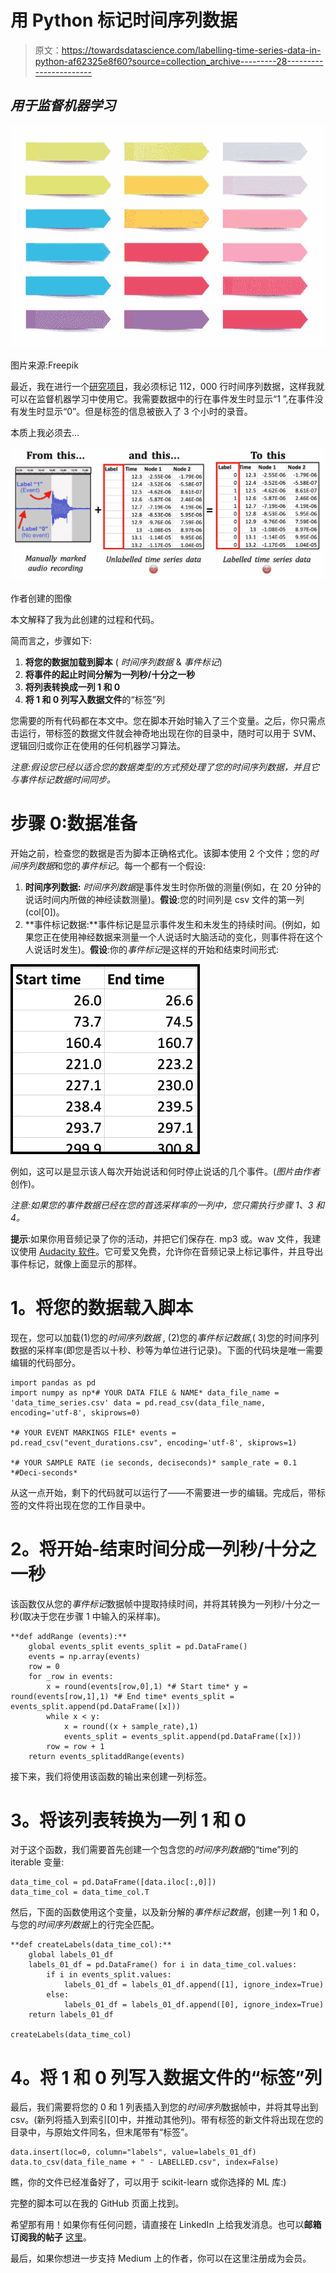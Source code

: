 # 用 Python 标记时间序列数据

> 原文：<https://towardsdatascience.com/labelling-time-series-data-in-python-af62325e8f60?source=collection_archive---------28----------------------->

## *用于监督机器学习*

![](img/0c8c6cfd14f5fae88e928e5565f8441b.png)

图片来源:Freepik

最近，我在进行一个[研究项目](https://github.com/LucyRothwell/Classifying-Stutters-Neuroscience/blob/master/README.md)，我必须标记 112，000 行时间序列数据，这样我就可以在监督机器学习中使用它。我需要数据中的行在事件发生时显示“1 ”,在事件没有发生时显示“0”。但是标签的信息被嵌入了 3 个小时的录音。

本质上我必须去…

![](img/4d540f1cb5142a4e405bba3a1da544bf.png)

作者创建的图像

本文解释了我为此创建的过程和代码。

简而言之，步骤如下:

1.  **将您的数据加载到脚本** ( *时间序列数据* & *事件标记*)
2.  **将事件的起止时间分解为一列秒/十分之一秒**
3.  **将列表转换成一列 1 和 0**
4.  **将 1 和 0 列写入数据文件**的“标签”列

您需要的所有代码都在本文中。您在脚本开始时输入了三个变量。之后，你只需点击运行，带标签的数据文件就会神奇地出现在你的目录中，随时可以用于 SVM、逻辑回归或你正在使用的任何机器学习算法。

*注意:假设您已经以适合您的数据类型的方式预处理了您的时间序列数据，并且它与事件标记数据时间同步。*

# **步骤 0:数据准备**

开始之前，检查您的数据是否为脚本正确格式化。该脚本使用 2 个文件；您的*时间序列数据*和您的*事件标记*。每一个都有一个假设:

1.  **时间序列数据:** *时间序列数据*是事件发生时你所做的测量(例如，在 20 分钟的说话时间内所做的神经读数测量)。**假设**:您的时间列是 csv 文件的第一列(col[0])。
2.  **事件标记数据:**事件标记是显示事件发生和未发生的持续时间。(例如，如果您正在使用神经数据来测量一个人说话时大脑活动的变化，则事件将在这个人说话时发生)。**假设**:你的*事件标记*是这样的开始和结束时间形式:

![](img/5a682a4ffc9b122dfcdcf432bca3aea9.png)

例如，这可以是显示该人每次开始说话和何时停止说话的几个事件。(*图片由作者*创作)。

*注意:如果您的事件数据已经在您的首选采样率的一列中，您只需执行步骤 1、3 和 4。*

**提示**:如果你用音频记录了你的活动，并把它们保存在. mp3 或。wav 文件，我建议使用 [Audacity 软件](https://www.audacityteam.org/download/)。它可爱又免费，允许你在音频记录上标记事件，并且导出事件标记，就像上面显示的那样。

# **1。将您的数据载入脚本**

现在，您可以加载(1)您的*时间序列数据* , (2)您的*事件标记数据*,( 3)您的时间序列数据的采样率(即您是否以十秒、秒等为单位进行记录)。下面的代码块是唯一需要编辑的代码部分。

```
import pandas as pd
import numpy as np*# YOUR DATA FILE & NAME* data_file_name = 'data_time_series.csv' data = pd.read_csv(data_file_name, encoding='utf-8', skiprows=0)

*# YOUR EVENT MARKINGS FILE* events = pd.read_csv("event_durations.csv", encoding='utf-8', skiprows=1)

*# YOUR SAMPLE RATE (ie seconds, deciseconds)* sample_rate = 0.1  *#Deci-seconds*
```

从这一点开始，剩下的代码就可以运行了——不需要进一步的编辑。完成后，带标签的文件将出现在您的工作目录中。

# **2。将开始-结束时间分成一列秒/十分之一秒**

该函数仅从您的*事件标记*数据帧中提取持续时间，并将其转换为一列秒/十分之一秒(取决于您在步骤 1 中输入的采样率)。

```
**def addRange (events):**
    global events_split events_split = pd.DataFrame()
    events = np.array(events)
    row = 0
    for _row in events:
        x = round(events[row,0],1) *# Start time* y = round(events[row,1],1) *# End time* events_split = events_split.append(pd.DataFrame([x]))
        while x < y:
            x = round((x + sample_rate),1)
            events_split = events_split.append(pd.DataFrame([x]))
        row = row + 1
    return events_splitaddRange(events)
```

接下来，我们将使用该函数的输出来创建一列标签。

# **3。将该列表转换为一列 1 和 0**

对于这个函数，我们需要首先创建一个包含您的*时间序列数据*的“time”列的 iterable 变量:

```
data_time_col = pd.DataFrame([data.iloc[:,0]])
data_time_col = data_time_col.T
```

然后，下面的函数使用这个变量，以及新分解的*事件标记数据*，创建一列 1 和 0，与您的*时间序列数据*上的行完全匹配。

```
**def createLabels(data_time_col):**
    global labels_01_df
    labels_01_df = pd.DataFrame() for i in data_time_col.values:
        if i in events_split.values:
            labels_01_df = labels_01_df.append([1], ignore_index=True)
        else:
            labels_01_df = labels_01_df.append([0], ignore_index=True)
    return labels_01_df

createLabels(data_time_col)
```

# **4。将 1 和 0 列写入数据文件**的“标签”列

最后，我们需要将您的 0 和 1 列表插入到您的*时间序列*数据帧中，并将其导出到 csv。(新列将插入到索引[0]中，并推动其他列)。带有标签的新文件将出现在您的目录中，与原始文件同名，但末尾带有“标签”。

```
data.insert(loc=0, column="labels", value=labels_01_df)
data.to_csv(data_file_name + " - LABELLED.csv", index=False)
```

瞧，你的文件已经准备好了，可以用于 scikit-learn 或你选择的 ML 库:)

完整的脚本可以在我的 GitHub 页面上找到。

希望那有用！如果你有任何问题，请直接在 LinkedIn 上给我发消息。也可以**邮箱** **订阅我的帖子** [这里](https://medium.com/subscribe/@LuRoth_)。

最后，如果你想进一步支持 Medium 上的作者，你可以在这里注册成为会员。